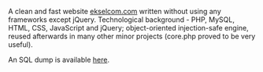 A clean and fast website [ekselcom.com](http://ekselcom.com/) written without using any frameworks except jQuery. Technological background - PHP, MySQL, HTML, CSS, JavaScript and jQuery; object-oriented injection-safe engine, reused afterwards in many other minor projects (core.php proved to be very useful).

An SQL dump is available [here](http://jeremejevs.com/ekselcom.sql).

